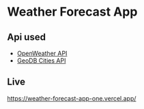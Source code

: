 # Weather Forecast App

## Api used
- [OpenWeather API](https://openweathermap.org/)
- [GeoDB Cities API](https://rapidapi.com/wirefreethought/api/geodb-cities/)

## Live
https://weather-forecast-app-one.vercel.app/
